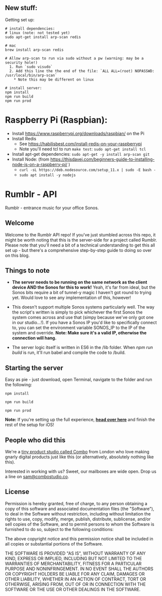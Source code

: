 ## New stuff:

Getting set up:

```
# install dependencies:
# linux (note: not tested yet)
sudo apt-get install arp-scan redis

# mac
brew install arp-scan redis

# Allow arp-scan to run via sudo without a pw (warning: may be a security hole!)
  1. Run `sudo visudo`
  2. Add this line the the end of the file: `ALL ALL=(root) NOPASSWD: /usr/local/bin/arp-scan`
    * Note this may be different on linux

# install server:
npm install
npm run build
npm run prod
```

# Raspberry Pi (Raspbian):

* Install https://www.raspberrypi.org/downloads/raspbian/ on the Pi
* Install Redis
  * See https://habilisbest.com/install-redis-on-your-raspberrypi
  * Note you'll need tcl to run `make test`: `sudo apt-get install tcl`
* Install apt-get dependencies: `sudo apt-get -y install arp-scan git`
* Install Node: (from https://thisdavej.com/beginners-guide-to-installing-node-js-on-a-raspberry-pi/ )
  * `curl -sL https://deb.nodesource.com/setup_11.x | sudo -E bash -`
  * `sudo apt install -y nodejs`


# Rumblr - API

Rumblr - entrance music for your office Sonos.

## Welcome

Welcome to the Rumblr API repo! If you've just stumbled across this repo, it might be worth noting that this is the server-side for a project called Rumblr. Please note that you'll need a bit of a technical understanding to get this all set up - but there's a comprehensive step-by-step guide to doing so over on this blog.

## Things to note

* **The server needs to be running on the same network as the client device AND the Sonos for this to work!** Yeah, it's far from ideal, but the Sonos bits require a bit of tunnel-y magic I haven't got round to trying yet. Would love to see any implementation of this, however!

* This doesn't support multiple Sonos systems particularly well. The way the script's written is simply to pick whichever the first Sonos the system comes across and use that (simpy because we've only got one in our studio...!). If you have a Sonos IP you'd like to specifically connect to, you can set the environment variable SONOS_IP to the IP of the system and override. **Note: Make sure it's a valid IP, otherwise the connection will hang.**

* The server logic itself is written in ES6 in the /lib folder. When *npm run build* is run, it'll run babel and compile the code to /build.

## Starting the server

Easy as pie - just download, open Terminal, navigate to the folder and run the following:

	npm install

	npm run build

	npm run prod

**Note:** If you're setting up the full experience, **[head over here](https://github.com/ComboStudio/CBRumblr)** and finish the rest of the setup for iOS!

## People who did this

We're a [tiny product studio called Combo](https://www.combostudio.co) from London who love making gnarly digital products just like this (or alternatively, absolutely nothing like this). 

Interested in working with us? Sweet, our mailboxes are wide open. Drop us a line on [sam@combostudio.co](mailto:sam@combostudio.co).

## License

Permission is hereby granted, free of charge, to any person obtaining a copy of this software and associated documentation files (the "Software"), to deal in the Software without restriction, including without limitation the rights to use, copy, modify, merge, publish, distribute, sublicense, and/or sell copies of the Software, and to permit persons to whom the Software is furnished to do so, subject to the following conditions:

The above copyright notice and this permission notice shall be included in all copies or substantial portions of the Software.

THE SOFTWARE IS PROVIDED "AS IS", WITHOUT WARRANTY OF ANY KIND, EXPRESS OR IMPLIED, INCLUDING BUT NOT LIMITED TO THE WARRANTIES OF MERCHANTABILITY, FITNESS FOR A PARTICULAR PURPOSE AND NONINFRINGEMENT. IN NO EVENT SHALL THE AUTHORS OR COPYRIGHT HOLDERS BE LIABLE FOR ANY CLAIM, DAMAGES OR OTHER LIABILITY, WHETHER IN AN ACTION OF CONTRACT, TORT OR OTHERWISE, ARISING FROM, OUT OF OR IN CONNECTION WITH THE SOFTWARE OR THE USE OR OTHER DEALINGS IN THE SOFTWARE.